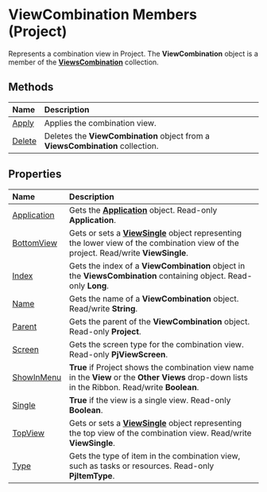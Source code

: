 
# ViewCombination Members (Project)
Represents a combination view in Project. The  **ViewCombination** object is a member of the **[ViewsCombination](eb9549ed-d6af-29ba-0e11-74984d954f38.md)** collection.

## Methods



|**Name**|**Description**|
|:-----|:-----|
| [Apply](65375343-dbcf-1a4f-4c11-c6c52d052c11.md)|Applies the combination view.|
| [Delete](ae00027a-684a-907f-1555-c128e2b88a23.md)|Deletes the  **ViewCombination** object from a **ViewsCombination** collection.|

## Properties



|**Name**|**Description**|
|:-----|:-----|
| [Application](7527e894-d744-3402-3f4c-e5b9126b3855.md)|Gets the  **[Application](8eb91712-7784-a102-38c0-19bb056c27e9.md)** object. Read-only **Application**.|
| [BottomView](f0888ba4-f875-37e4-4842-a62efd6f65e3.md)|Gets or sets a  **[ViewSingle](41a36448-df16-3ad4-ec98-1dba0b3f8aef.md)** object representing the lower view of the combination view of the project. Read/write **ViewSingle**.|
| [Index](3a9ebd6e-a2c6-1a90-4d41-e31bd8455611.md)|Gets the index of a  **ViewCombination** object in the **ViewsCombination** containing object. Read-only **Long**.|
| [Name](8b3be3ad-bbba-b76f-a239-6918cf904529.md)|Gets the name of a  **ViewCombination** object. Read/write **String**.|
| [Parent](e98d4c6a-3e2f-62ee-6b11-6c74e0bc69c7.md)|Gets the parent of the  **ViewCombination** object. Read-only **Project**.|
| [Screen](69cdee63-88eb-1c6e-f73e-627b8b896904.md)|Gets the screen type for the combination view. Read-only  **PjViewScreen**.|
| [ShowInMenu](62152a6e-3667-191e-a07f-ca93cfd1b492.md)| **True** if Project shows the combination view name in the **View** or the **Other Views** drop-down lists in the Ribbon. Read/write **Boolean**.|
| [Single](17492305-95f5-b106-ff37-1a46ef484f95.md)| **True** if the view is a single view. Read-only **Boolean**.|
| [TopView](dc5bfad0-750c-34a3-ba30-403d18c299e1.md)|Gets or sets a  **[ViewSingle](41a36448-df16-3ad4-ec98-1dba0b3f8aef.md)** object representing the top view of the combination view. Read/write **ViewSingle**.|
| [Type](901da55b-eb51-4fea-ab7e-c184d89ff63b.md)|Gets the type of item in the combination view, such as tasks or resources. Read-only  **PjItemType**.|

